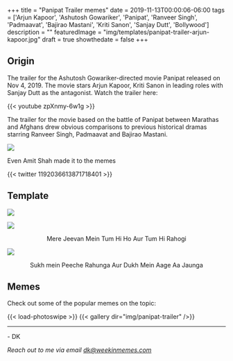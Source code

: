 +++
title = "Panipat Trailer memes"
date = 2019-11-13T00:00:06-06:00
tags = ['Arjun Kapoor', 'Ashutosh Gowariker', 'Panipat', 'Ranveer Singh', 'Padmaavat', 'Bajirao Mastani', 'Kriti Sanon', 'Sanjay Dutt', 'Bollywood']
description = ""
featuredImage = "img/templates/panipat-trailer-arjun-kapoor.jpg"
draft = true
showthedate = false
+++


## Origin

The trailer for the Ashutosh Gowariker-directed movie Panipat released on Nov 4, 2019. The movie stars Arjun Kapoor, Kriti Sanon in leading roles with Sanjay Dutt as the antagonist. Watch the trailer here:

<!--more-->

{{< youtube zpXnmy-6w1g >}}

The trailer for the movie based on the battle of Panipat between Marathas and Afghans drew obvious comparisons to previous historical dramas starring Ranveer Singh, Padmaavat and Bajirao Mastani.

![](img/panipat-trailer/panipat-trailer-016.png)

Even Amit Shah made it to the memes

{{< twitter 1192036613871718401 >}}

## Template

![](img/templates/panipat-trailer-arjun-kapoor.jpg)

![](img/templates/panipat-trailer-arjun-kapoor-jeevan.jpg)

<center>Mere Jeevan Mein Tum Hi Ho Aur Tum Hi Rahogi</center>

![](img/templates/panipat-trailer-kriti-sanon-arjun-kapoor-sukh-dukh.jpg)

<center>Sukh mein Peeche Rahunga Aur Dukh Mein Aage Aa Jaunga</center>

## Memes

Check out some of the popular memes on the topic:

{{< load-photoswipe >}}
{{< gallery dir="img/panipat-trailer" />}}


---
\- DK

*Reach out to me via email dk@weekinmemes.com*